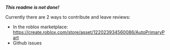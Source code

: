 ***This readme is not done!***

Currently there are 2 ways to contribute and leave reviews:
- In the roblox marketplace: https://create.roblox.com/store/asset/122023934560086/AutoPrimaryPart
- Github issues
